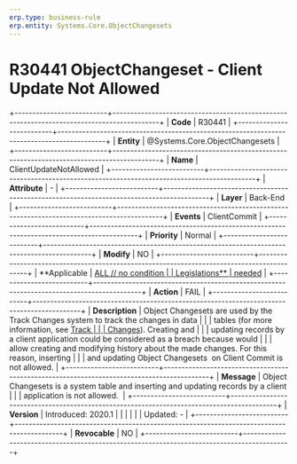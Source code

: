 ```yaml
---
erp.type: business-rule
erp.entity: Systems.Core.ObjectChangesets
---
```


# R30441 ObjectChangeset - Client Update Not Allowed
+--------------------------+-------------------------------------------------------------------------------------------+
| **Code**                 | R30441                                                                                    |
+--------------------------+-------------------------------------------------------------------------------------------+
| **Entity**               | @Systems.Core.ObjectChangesets                                                                           |
+--------------------------+-------------------------------------------------------------------------------------------+
| **Name**                 | ClientUpdateNotAllowed                                                                    |
+--------------------------+-------------------------------------------------------------------------------------------+
| **Attribute**            | \-                                                                                        |
+--------------------------+-------------------------------------------------------------------------------------------+
| **Layer**                | Back-End                                                                                  |
+--------------------------+-------------------------------------------------------------------------------------------+
| **Events**               | ClientCommit                                                                              |
+--------------------------+-------------------------------------------------------------------------------------------+
| **Priority**             | Normal                                                                                    |
+--------------------------+-------------------------------------------------------------------------------------------+
| **Modify**               | NO                                                                                        |
+--------------------------+-------------------------------------------------------------------------------------------+
| **Applicable             | [ALL // no condition                                                                      |
| Legislations**           | needed](https://confluence.erp.net/display/techdoc/Country+Specific+Functionality)        |
+--------------------------+-------------------------------------------------------------------------------------------+
| **Action**               | FAIL                                                                                      |
+--------------------------+-------------------------------------------------------------------------------------------+
| **Description**          | Object Changesets are used by the Track Changes system to track the changes in data       |
|                          | tables (for more information, see [Track                                                  |
|                          | Changes](https://confluence.erp.net/display/techdoc/Track+Changes)). Creating and         |
|                          | updating records by a client application could be considered as a breach because would    |
|                          | allow creating and modifying history about the made changes. For this reason, inserting   |
|                          | and updating Object Changesets  on Client Commit is not allowed.                          |
+--------------------------+-------------------------------------------------------------------------------------------+
| **Message**              | Object Changesets is a system table and inserting and updating records by a client        |
|                          | application is not allowed.                                                               |
+--------------------------+-------------------------------------------------------------------------------------------+
| **Version**              | Introduced: 2020.1                                                                        |
|                          |                                                                                           |
|                          | Updated: -                                                                                |
+--------------------------+-------------------------------------------------------------------------------------------+
| **Revocable**            | NO                                                                                        |
+--------------------------+-------------------------------------------------------------------------------------------+

  

  

  
